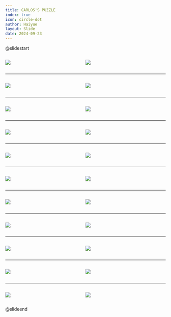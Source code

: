 ```yaml
---
title: CARLOS'S PUZZLE
index: true
icon: circle-dot
author: Haiyue
layout: Slide
date: 2024-09-23
---
```

 
@slidestart

<div style="display:flex">
<div style="flex:1">

![](/reading/english/Level-T/CARLOS'S%20PUZZLE/001.webp)
</div>
<div style="flex:1">

![](/reading/english/Level-T/CARLOS'S%20PUZZLE/002.webp)
</div>
</div>

---

<div style="display:flex">
<div style="flex:1">

![](/reading/english/Level-T/CARLOS'S%20PUZZLE/003.webp)
</div>
<div style="flex:1">

![](/reading/english/Level-T/CARLOS'S%20PUZZLE/004.webp)
</div>
</div>

---

<div style="display:flex">
<div style="flex:1">

![](/reading/english/Level-T/CARLOS'S%20PUZZLE/005.webp)
</div>
<div style="flex:1">

![](/reading/english/Level-T/CARLOS'S%20PUZZLE/006.webp)
</div>
</div>

---

<div style="display:flex">
<div style="flex:1">

![](/reading/english/Level-T/CARLOS'S%20PUZZLE/007.webp)
</div>
<div style="flex:1">

![](/reading/english/Level-T/CARLOS'S%20PUZZLE/008.webp)
</div>
</div>

---

<div style="display:flex">
<div style="flex:1">

![](/reading/english/Level-T/CARLOS'S%20PUZZLE/009.webp)
</div>
<div style="flex:1">

![](/reading/english/Level-T/CARLOS'S%20PUZZLE/010.webp)
</div>
</div>

---

<div style="display:flex">
<div style="flex:1">

![](/reading/english/Level-T/CARLOS'S%20PUZZLE/011.webp)
</div>
<div style="flex:1">

![](/reading/english/Level-T/CARLOS'S%20PUZZLE/012.webp)
</div>
</div>

---

<div style="display:flex">
<div style="flex:1">

![](/reading/english/Level-T/CARLOS'S%20PUZZLE/013.webp)
</div>
<div style="flex:1">

![](/reading/english/Level-T/CARLOS'S%20PUZZLE/014.webp)
</div>
</div>

---

<div style="display:flex">
<div style="flex:1">

![](/reading/english/Level-T/CARLOS'S%20PUZZLE/015.webp)
</div>
<div style="flex:1">

![](/reading/english/Level-T/CARLOS'S%20PUZZLE/016.webp)
</div>
</div>

---

<div style="display:flex">
<div style="flex:1">

![](/reading/english/Level-T/CARLOS'S%20PUZZLE/017.webp)
</div>
<div style="flex:1">

![](/reading/english/Level-T/CARLOS'S%20PUZZLE/018.webp)
</div>
</div>

---

<div style="display:flex">
<div style="flex:1">

![](/reading/english/Level-T/CARLOS'S%20PUZZLE/019.webp)
</div>
<div style="flex:1">

![](/reading/english/Level-T/CARLOS'S%20PUZZLE/020.webp)
</div>
</div>

---

<div style="display:flex">
<div style="flex:1">

![](/reading/english/Level-T/CARLOS'S%20PUZZLE/021.webp)
</div>
<div style="flex:1">

![](/reading/english/Level-T/CARLOS'S%20PUZZLE/022.webp)
</div>
</div>

@slideend